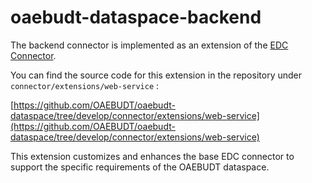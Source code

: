 # oaebudt-dataspace-backend

The backend connector is implemented as an extension of the [EDC Connector](https://github.com/eclipse-edc).  

You can find the source code for this extension in the repository under `connector/extensions/web-service`  :

[https://github.com/OAEBUDT/oaebudt-dataspace/tree/develop/connector/extensions/web-service](https://github.com/OAEBUDT/oaebudt-dataspace/tree/develop/connector/extensions/web-service)

This extension customizes and enhances the base EDC connector to support the specific requirements of the OAEBUDT dataspace.